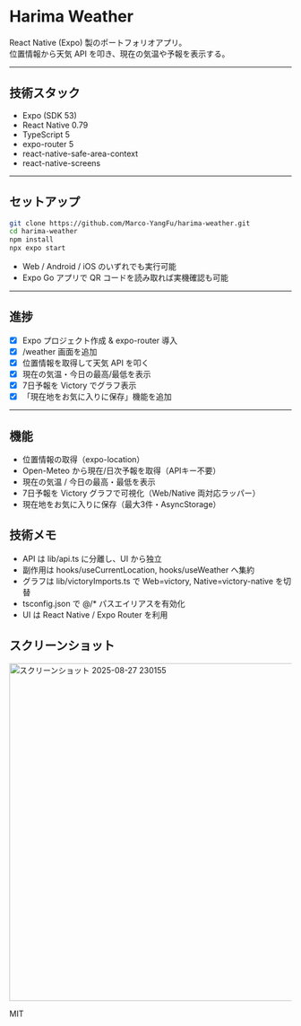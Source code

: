 # Harima Weather

React Native (Expo) 製のポートフォリオアプリ。  
位置情報から天気 API を叩き、現在の気温や予報を表示する。

---

## 技術スタック

- Expo (SDK 53)
- React Native 0.79
- TypeScript 5
- expo-router 5
- react-native-safe-area-context
- react-native-screens

---

## セットアップ

```bash
git clone https://github.com/Marco-YangFu/harima-weather.git
cd harima-weather
npm install
npx expo start
```

- Web / Android / iOS のいずれでも実行可能
- Expo Go アプリで QR コードを読み取れば実機確認も可能

---

## 進捗

- [x] Expo プロジェクト作成 & expo-router 導入
- [x] /weather 画面を追加
- [x] 位置情報を取得して天気 API を叩く
- [x] 現在の気温・今日の最高/最低を表示
- [x] 7日予報を Victory でグラフ表示
- [x] 「現在地をお気に入りに保存」機能を追加

---

## 機能

- 位置情報の取得（expo-location）
- Open-Meteo から現在/日次予報を取得（APIキー不要）
- 現在の気温 / 今日の最高・最低を表示
- 7日予報を Victory グラフで可視化（Web/Native 両対応ラッパー）
- 現在地をお気に入りに保存（最大3件・AsyncStorage）

## 技術メモ

- API は lib/api.ts に分離し、UI から独立
- 副作用は hooks/useCurrentLocation, hooks/useWeather へ集約
- グラフは lib/victoryImports.ts で Web=victory, Native=victory-native を切替
- tsconfig.json で @/\* パスエイリアスを有効化
- UI は React Native / Expo Router を利用

## スクリーンショット
<img width="573" height="602" alt="スクリーンショット 2025-08-27 230155" src="https://github.com/user-attachments/assets/00979171-b896-43ee-b7ff-48678629c9ef" />

MIT
